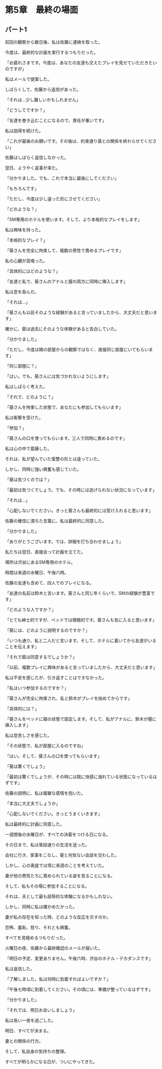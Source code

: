 # 第5章　最終の場面

## パート1

前回の観察から数日後、私は佐藤に連絡を取った。

今度は、最終的な計画を実行するつもりだった。

「お疲れさまです。今度は、あなたの友達も交えたプレイを見せていただきたいのですが」

私はメールで提案した。

しばらくして、佐藤から返信があった。

「それは…少し難しいかもしれません」

「どうしてですか？」

「友達を巻き込むことになるので、責任が重いです」

私は説得を続けた。

「これが最後のお願いです。その後は、約束通り葵との関係を終わらせてください」

佐藤はしばらく返信しなかった。

翌日、ようやく返事が来た。

「分かりました。でも、これで本当に最後にしてください」

「もちろんです」

「ただし、今度は少し違った形にさせてください」

「どのような？」

「SM専用のホテルを使います。そして、より本格的なプレイをします」

私は興味を持った。

「本格的なプレイ？」

「葵さんを完全に拘束して、複数の男性で責めるプレイです」

私の心臓が高鳴った。

「具体的にはどのような？」

「友達と私で、葵さんのアナルと膣の両方に同時に挿入します」

私は息を呑んだ。

「それは…」

「葵さんも以前そのような経験があると言っていましたから、大丈夫だと思います」

確かに、葵は過去にそのような体験があると告白していた。

「分かりました」

「ただし、今度は隣の部屋からの観察ではなく、直接同じ部屋にいてもらいます」

「同じ部屋に？」

「はい。でも、葵さんには気づかれないようにします」

私はしばらく考えた。

「それで、どのように？」

「葵さんを拘束した状態で、あなたにも参加してもらいます」

私は衝撃を受けた。

「参加？」

「葵さんの口を使ってもらいます。三人で同時に責めるのです」

私は心の中で葛藤した。

それは、私が望んでいた復讐の形とは違っていた。

しかし、同時に強い興奮も感じていた。

「葵は気づくのでは？」

「最初は気づくでしょう。でも、その時には逃げられない状況になっています」

「それは…」

「心配しないでください。きっと葵さんも最終的には受け入れると思います」

佐藤の確信に満ちた言葉に、私は最終的に同意した。

「分かりました」

「ありがとうございます。では、詳細を打ち合わせましょう」

私たちは翌日、直接会って計画を立てた。

場所は渋谷にあるSM専用のホテル。

時間は来週の水曜日、午後六時。

佐藤の友達も含めて、四人でのプレイになる。

「友達の名前は鈴木と言います。葵さんと同じ年くらいで、SMの経験が豊富です」

「どのような人ですか？」

「とても紳士的ですが、ベッドでは積極的です。葵さんも気に入ると思います」

「葵には、どのように説明するのですか？」

「いつも通り、私と二人だと言います。そして、ホテルに着いてから友達がいることを伝えます」

「それで葵は同意するでしょうか？」

「以前、複数プレイに興味があると言っていましたから、大丈夫だと思います」

私は不安を感じたが、引き返すことはできなかった。

「私はいつ参加するのですか？」

「葵さんが完全に拘束され、私と鈴木がプレイを始めてからです」

「具体的には？」

「葵さんをベッドに磔の状態で固定します。そして、私がアナルに、鈴木が膣に挿入します」

私は息苦しさを感じた。

「その状態で、私が部屋に入るのですね」

「はい。そして、葵さんの口を使ってもらいます」

「葵は驚くでしょう」

「最初は驚くでしょうが、その時には既に快感に溺れている状態になっているはずです」

佐藤の説明に、私は複雑な感情を抱いた。

「本当に大丈夫でしょうか」

「心配しないでください。きっとうまくいきます」

私は最終的に計画に同意した。

一週間後の水曜日が、すべての決着をつける日になる。

その日まで、私は普段通りの生活を送った。

会社に行き、家事をこなし、葵と何気ない会話を交わした。

しかし、心の奥底では常に来週のことを考えていた。

妻が他の男性たちに責められている姿を見ることになる。

そして、私もその場に参加することになる。

それは、夫として最も屈辱的な体験になるかもしれない。

しかし、同時に私は確かめたかった。

妻が私の存在を知った時、どのような反応を示すのか。

恐怖、羞恥、怒り、それとも興奮。

すべてを見極めるつもりだった。

火曜日の夜、佐藤から最終確認のメールが届いた。

「明日の予定、変更ありません。午後六時、渋谷のホテル・デカダンスです」

私は返信した。

「了解しました。私は何時に到着すればよいですか？」

「午後七時頃に到着してください。その頃には、準備が整っているはずです」

「分かりました」

「それでは、明日お会いしましょう」

私は長い一夜を過ごした。

明日、すべてが決まる。

妻との関係の行方。

そして、私自身の気持ちの整理。

すべてが明らかになる日が、ついにやってきた。